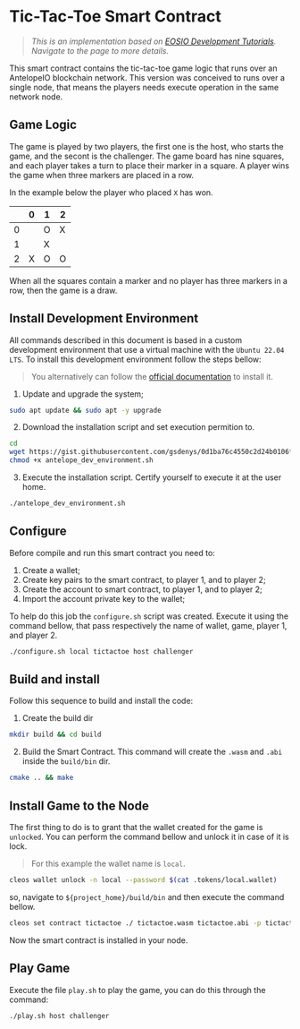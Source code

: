 # Tic-Tac-Toe Smart Contract

> _This is an implementation based on [EOSIO Development Tutorials](https://developers.eos.io/welcome/v2.1/tutorials/tic-tac-toe-game-smart-contract-single-node). Navigate to the page to more details._

This smart contract contains the tic-tac-toe game logic that runs over an AntelopeIO blockchain network. This version was conceived to runs over a single node, that means the players needs execute operation in the same network node.

## Game Logic

The game is played by two players, the first one is the host, who starts the game, and the secont is the challenger. The game board has nine squares, and each player takes a turn to place their marker in a square. A player wins the game when three markers are placed in a row.

In the example below the player who placed `X` has won.

|     |  0  |  1  |  2  |
|-----|-----|-----|-----|
|  0  |     |  O  |  X  |
|  1  |     |  X  |     |
|  2  |  X  |  O  |  O  |

When all the squares contain a marker and no player has three markers in a row, then the game is a draw.

## Install Development Environment

All commands described in this document is based in a custom development environment that use a virtual machine with the `Ubuntu 22.04 LTS`. To install this development environment follow the steps bellow: 

> You alternatively can follow the [official documentation](https://docs.antelope.io/docs/latest/getting-started/development-environment/prerequisites) to install it.

1. Update and upgrade the system;

```sh
sudo apt update && sudo apt -y upgrade
```

2. Download the installation script and set execution permition to.

```sh
cd
wget https://gist.githubusercontent.com/gsdenys/0d1ba76c4550c2d24b0106f5ec3fb8dd/raw/472f42955305a903918e7f3901e70f8998b2be89/antelope_dev_environment.sh
chmod +x antelope_dev_environment.sh
```

3. Execute the installation script. Certify yourself to execute it at the user home.

```sh
./antelope_dev_environment.sh
```

## Configure

Before compile and run this smart contract you need to:

1. Create a wallet;
2. Create key pairs to the smart contract, to player 1, and to player 2;
3. Create the account to smart contract, to player 1, and to player 2;
4. Import the account private key to the wallet;

To help do this job the `configure.sh` script was created. Execute it using the command bellow, that pass respectively the name of wallet, game, player 1, and player 2.

```sh
./configure.sh local tictactoe host challenger
```
## Build and install

Follow this sequence to build and install the code:

1. Create the build dir

```sh
mkdir build && cd build
```

2. Build the Smart Contract. This command will create the `.wasm` and `.abi` inside the `build/bin` dir.

```sh
cmake .. && make
```

## Install Game to the Node

The first thing to do is to grant that the wallet created for the game is `unlocked`. You can perform the command bellow and unlock it in case of it is lock.

> For this example the wallet name is `local`.

```sh
cleos wallet unlock -n local --password $(cat .tokens/local.wallet)
```

so, navigate to `${project_home}/build/bin` and then execute the command bellow.
 
```sh
cleos set contract tictactoe ./ tictactoe.wasm tictactoe.abi -p tictactoe@active
```

Now the smart contract is installed in your node.

## Play Game

Execute the file `play.sh` to play the game, you can do this through the command:

```sh
./play.sh host challenger
```